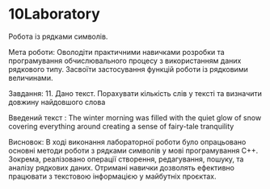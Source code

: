 # 10Laboratory
Робота із рядками символів.
<p>Мета роботи: Оволодіти практичними навичками розробки та програмування обчислювального процесу з використанням даних рядкового типу. Засвоїти застосування функцій роботи із рядковими величинами.</p>
<p>Завдання: 11. Дано текст. Порахувати кількість слів у тексті та визначити довжину найдовшого слова</p>
<p>Введений текст : The winter morning was filled with the quiet glow of snow covering everything around creating a sense of fairy-tale tranquility</p>
<p>Висновок: В ході виконання лабораторної роботи було опрацьовано основні методи роботи з рядками символів у мові програмування C++. Зокрема, реалізовано операції створення, редагування, пошуку, та аналізу рядкових даних. Отримані навички дозволять ефективно працювати з текстовою інформацією у майбутніх проєктах.</p>
